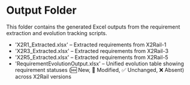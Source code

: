 # Output Folder

This folder contains the generated Excel outputs from the requirement extraction and evolution tracking scripts.

- 'X2R1_Extracted.xlsx' – Extracted requirements from X2Rail-1
- 'X2R3_Extracted.xlsx' – Extracted requirements from X2Rail-3
- 'X2R5_Extracted.xlsx' – Extracted requirements from X2Rail-5
- 'RequirementEvolutionOutput.xlsx' –  Unified evolution table showing requirement statuses (🆕 New, 📝 Modified, ✅ Unchanged, ❌ Absent) across X2Rail versions


